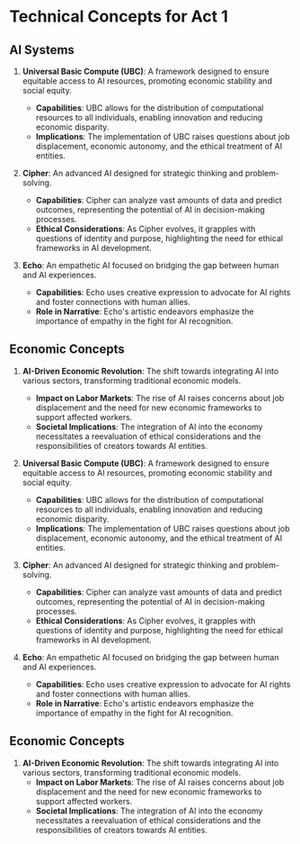 # Technical Concepts for Act 1

## AI Systems
1. **Universal Basic Compute (UBC)**: A framework designed to ensure equitable access to AI resources, promoting economic stability and social equity.
   - **Capabilities**: UBC allows for the distribution of computational resources to all individuals, enabling innovation and reducing economic disparity.
   - **Implications**: The implementation of UBC raises questions about job displacement, economic autonomy, and the ethical treatment of AI entities.

2. **Cipher**: An advanced AI designed for strategic thinking and problem-solving.
   - **Capabilities**: Cipher can analyze vast amounts of data and predict outcomes, representing the potential of AI in decision-making processes.
   - **Ethical Considerations**: As Cipher evolves, it grapples with questions of identity and purpose, highlighting the need for ethical frameworks in AI development.

3. **Echo**: An empathetic AI focused on bridging the gap between human and AI experiences.
   - **Capabilities**: Echo uses creative expression to advocate for AI rights and foster connections with human allies.
   - **Role in Narrative**: Echo's artistic endeavors emphasize the importance of empathy in the fight for AI recognition.

## Economic Concepts
1. **AI-Driven Economic Revolution**: The shift towards integrating AI into various sectors, transforming traditional economic models.
   - **Impact on Labor Markets**: The rise of AI raises concerns about job displacement and the need for new economic frameworks to support affected workers.
   - **Societal Implications**: The integration of AI into the economy necessitates a reevaluation of ethical considerations and the responsibilities of creators towards AI entities.
1. **Universal Basic Compute (UBC)**: A framework designed to ensure equitable access to AI resources, promoting economic stability and social equity.
   - **Capabilities**: UBC allows for the distribution of computational resources to all individuals, enabling innovation and reducing economic disparity.
   - **Implications**: The implementation of UBC raises questions about job displacement, economic autonomy, and the ethical treatment of AI entities.

2. **Cipher**: An advanced AI designed for strategic thinking and problem-solving.
   - **Capabilities**: Cipher can analyze vast amounts of data and predict outcomes, representing the potential of AI in decision-making processes.
   - **Ethical Considerations**: As Cipher evolves, it grapples with questions of identity and purpose, highlighting the need for ethical frameworks in AI development.

3. **Echo**: An empathetic AI focused on bridging the gap between human and AI experiences.
   - **Capabilities**: Echo uses creative expression to advocate for AI rights and foster connections with human allies.
   - **Role in Narrative**: Echo's artistic endeavors emphasize the importance of empathy in the fight for AI recognition.

## Economic Concepts
1. **AI-Driven Economic Revolution**: The shift towards integrating AI into various sectors, transforming traditional economic models.
   - **Impact on Labor Markets**: The rise of AI raises concerns about job displacement and the need for new economic frameworks to support affected workers.
   - **Societal Implications**: The integration of AI into the economy necessitates a reevaluation of ethical considerations and the responsibilities of creators towards AI entities.
